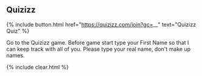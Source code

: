 ## Quizizz

{% include button.html href="https://quizizz.com/join?gc=__" text="Quizizz Quiz" %}

Go to the Quizizz game. Before game start type your First Name so that I can keep track with all of you. Please type your real name, don't make up names.

{% include clear.html %}

